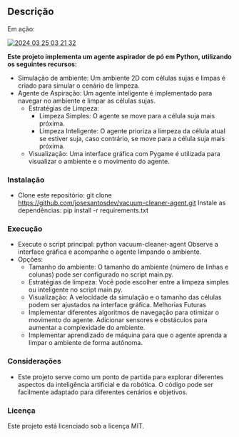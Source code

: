 ## **Descrição**



Em ação:

<a href="https://gifyu.com/image/SVwTn"><img src="https://s12.gifyu.com/images/SVwTn.gif" alt="2024 03 25 03 21 32" border="0" /></a>

**Este projeto implementa um agente aspirador de pó em Python, utilizando os seguintes recursos:**

- Simulação de ambiente: Um ambiente 2D com células sujas e limpas é criado para simular o cenário de limpeza.
- Agente de Aspiração: Um agente inteligente é implementado para navegar no ambiente e limpar as células sujas.
  - Estratégias de Limpeza:
    - Limpeza Simples: O agente se move para a célula suja mais próxima.
    - Limpeza Inteligente: O agente prioriza a limpeza da célula atual se estiver suja, caso contrário, se move para a célula suja mais próxima.
  - Visualização: Uma interface gráfica com Pygame é utilizada para visualizar o ambiente e o movimento do agente.

### **Instalação**

- Clone este repositório: git clone https://github.com/josesantosdev/vacuum-cleaner-agent.git
  Instale as dependências: pip install -r requirements.txt



### **Execução**

- Execute o script principal: python vacuum-cleaner-agent
  Observe a interface gráfica e acompanhe o agente limpando o ambiente.
- Opções:
  - Tamanho do ambiente: O tamanho do ambiente (número de linhas e colunas) pode ser configurado no script main.py.
  - Estratégias de limpeza: Você pode escolher entre a limpeza simples ou inteligente no script main.py.
  - Visualização: A velocidade da simulação e o tamanho das células podem ser ajustados na interface gráfica.
    Melhorias Futuras
  - Implementar diferentes algoritmos de navegação para otimizar o movimento do agente.
    Adicionar sensores e obstáculos para aumentar a complexidade do ambiente.
  - Implementar aprendizado de máquina para que o agente aprenda a limpar o ambiente de forma autônoma.

### **Considerações**
  - Este projeto serve como um ponto de partida para explorar diferentes aspectos da inteligência artificial e da robótica. O código pode ser facilmente adaptado para diferentes cenários e objetivos.

### **Licença**
Este projeto está licenciado sob a licença MIT.
